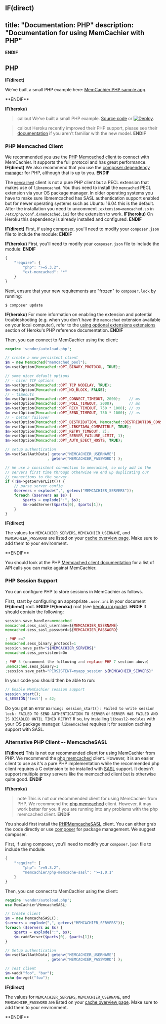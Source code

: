 **IF(direct)**
---
title: "Documentation: PHP"
description: "Documentation for using MemCachier with PHP"
---
**ENDIF**

## PHP

**IF(direct)**
<p class="alert alert-info">
We’ve built a small PHP example here:
<a href="https://github.com/memcachier/examples-php">MemCachier PHP sample app</a>.
</p>
**ENDIF**

**IF(heroku)**
>callout
>We’ve built a small PHP example.
><a class="github-source-code" href="https://github.com/memcachier/examples-php">Source code</a> or
>[![Deploy](https://www.herokucdn.com/deploy/button.png)](https://heroku.com/deploy?template=https://github.com/memcachier/examples-php).

>callout
>Heroku recently improved their PHP support, please see their
>[documentation](https://devcenter.heroku.com/articles/php-support)
>if you aren't familiar with the new model.
**ENDIF**

### PHP Memcached Client

We recommended you use the [PHP Memcached
client](http://www.php.net/manual/en/book.memcached.php) to connect with
MemCachier. It supports the full protocol and has great performance.
**IF(direct)**
We also recommend that you use the [composer dependency
manager](https://getcomposer.org/) for PHP, although that is up to you.
**ENDIF**

The [`memcached`](https://pecl.php.net/package/memcached) client is not a pure PHP client but a PECL extension that
makes use of `libmemcached`. You thus need to install the `memcached` PECL extension via your
OS package manager. In older operating systems you have to make sure libmemcached
has SASL authentication support enabled but for newer operating systems such as
Ubuntu 16.04 this is the default. After the installation you need to uncomment
`;extension=memcached.so` in `/etc/php/conf.d/memcached.ini` for the extension
to work.
**IF(heroku)**
On Heroku this dependency is already installed and configured.
**ENDIF**

**IF(direct)**
First, if using composer, you'll need to modify your `composer.json` file to
include the module:
**ENDIF**

**IF(heroku)**
First, you'll need to modify your `composer.json` file to include the
module:
**ENDIF**

```js
{
    "require": {
        "php": ">=5.3.2",
        "ext-memcached": "*"
    }
}
```

Next, ensure that your new requirements are "frozen" to `composer.lock` by running:

```term
$ composer update
```

**IF(heroku)**
For more information on enabling the extension and potential troubleshooting (e.g. when you don't have the `memcached` extension available on your local computer), refer to the [using optional extensions extensions](/articles/php-support#using-optional-extensions) section of Heroku's PHP reference documentation.
**ENDIF**

Then, you can connect to MemCachier using the client:

```php
require 'vendor/autoload.php';

// create a new persistent client
$m = new Memcached("memcached_pool");
$m->setOption(Memcached::OPT_BINARY_PROTOCOL, TRUE);

// some nicer default options
// - nicer TCP options
$m->setOption(Memcached::OPT_TCP_NODELAY, TRUE);
$m->setOption(Memcached::OPT_NO_BLOCK, FALSE);
// - timeouts
$m->setOption(Memcached::OPT_CONNECT_TIMEOUT, 2000);    // ms
$m->setOption(Memcached::OPT_POLL_TIMEOUT, 2000);       // ms
$m->setOption(Memcached::OPT_RECV_TIMEOUT, 750 * 1000); // us
$m->setOption(Memcached::OPT_SEND_TIMEOUT, 750 * 1000); // us
// - better failover
$m->setOption(Memcached::OPT_DISTRIBUTION, Memcached::DISTRIBUTION_CONSISTENT);
$m->setOption(Memcached::OPT_LIBKETAMA_COMPATIBLE, TRUE);
$m->setOption(Memcached::OPT_RETRY_TIMEOUT, 2);
$m->setOption(Memcached::OPT_SERVER_FAILURE_LIMIT, 1);
$m->setOption(Memcached::OPT_AUTO_EJECT_HOSTS, TRUE);

// setup authentication
$m->setSaslAuthData( getenv("MEMCACHIER_USERNAME")
                   , getenv("MEMCACHIER_PASSWORD") );

// We use a consistent connection to memcached, so only add in the
// servers first time through otherwise we end up duplicating our
// connections to the server.
if (!$m->getServerList()) {
    // parse server config
    $servers = explode(",", getenv("MEMCACHIER_SERVERS"));
    foreach ($servers as $s) {
        $parts = explode(":", $s);
        $m->addServer($parts[0], $parts[1]);
    }
}
```

**IF(direct)**
<p class="alert alert-info">
The values for <code>MEMCACHIER_SERVERS</code>, <code>MEMCACHIER_USERNAME</code>, and
<code>MEMCACHIER_PASSWORD</code> are listed on your
<a href="https://www.memcachier.com/caches">cache overview page</a>. Make sure to add them
to your environment.
</p>
**ENDIF**

You should look at the PHP [Memcached client
documentation](http://www.php.net/manual/en/book.memcached.php) for a list of
API calls you can make against MemCachier.

### PHP Session Support

You can configure PHP to store sessions in MemCachier as follows.

First, start by configuring an appropriate `.user.ini` in your document
**IF(direct)**
root.
**ENDIF**
**IF(heroku)**
root (see [heroku ini
guide](https://devcenter.heroku.com/articles/custom-php-settings#user-ini-files-recommended)).
**ENDIF**
It should contain the following:

```php
session.save_handler=memcached
memcached.sess_sasl_username=${MEMCACHIER_USERNAME}
memcached.sess_sasl_password=${MEMCACHIER_PASSWORD}

; PHP >=7
memcached.sess_binary_protocol=1
session.save_path="${MEMCACHIER_SERVERS}"
memcached.sess_persistent=On

; PHP 5 (uncomment the following and replace PHP 7 section above)
;memcached.sess_binary=1
;session.save_path="PERSISTENT=myapp_session ${MEMCACHIER_SERVERS}"
```

In your code you should then be able to run:

```php
// Enable MemCachier session support
session_start();
$_SESSION['test'] = 42;
```

<p class="alert alert-info">
Do you get an error <code>Warning: session_start(): Failed to write session lock: FAILED TO SEND AUTHENTICATION TO SERVER</code> or <code>SERVER HAS FAILED AND IS DISABLED UNTIL TIMED RETRY</code>? If so, try installing <code>libsasl2-modules</code> with your OS package manager. <code>libmemcached</code> requires it for session caching support with SASL.
</p>

### Alternative PHP Client -- MemcacheSASL

**IF(direct)**
This is not our recommended client for using MemCachier from PHP. We recommend
the [php memcached](#php-memcached-client) client. However, it is an easier
client to use as it's a pure PHP implementation while the recommended php client
requires a C extension to be installed with
[SASL](http://en.wikipedia.org/wiki/Simple_Authentication_and_Security_Layer)
support. It doesn't support multiple proxy servers like the memcached client
but is otherwise quite good.
**ENDIF**

**IF(heroku)**
>note
>This is not our recommended client for using MemCachier from PHP. We
>recommend the [php memcached](#php-memcached-client) client. However, it may work
>better for you if you are running into any problems with the php
>memcached client.
**ENDIF**

You should first install the
[PHPMemcacheSASL](https://github.com/memcachier/PHPMemcacheSASL) client. You
can either grab the code directly or use [composer](https://getcomposer.org/)
for package management. We suggest composer.

First, if using composer, you'll need to modify your `composer.json` file to
include the module:

```js
{
    "require": {
        "php": ">=5.3.2",
        "memcachier/php-memcache-sasl": ">=1.0.1"
    }
}
```

Then, you can connect to MemCachier using the client:

```php
require 'vendor/autoload.php';
use MemCachier\MemcacheSASL;

// Create client
$m = new MemcacheSASL();
$servers = explode(",", getenv("MEMCACHIER_SERVERS"));
foreach ($servers as $s) {
    $parts = explode(":", $s);
    $m->addServer($parts[0], $parts[1]);
}

// Setup authentication
$m->setSaslAuthData( getenv("MEMCACHIER_USERNAME")
                   , getenv("MEMCACHIER_PASSWORD") );

// Test client
$m->add("foo", "bar");
echo $m->get("foo");
```

**IF(direct)**
<p class="alert alert-info">
The values for <code>MEMCACHIER_SERVERS</code>, <code>MEMCACHIER_USERNAME</code>, and
<code>MEMCACHIER_PASSWORD</code> are listed on your
<a href="https://www.memcachier.com/caches">cache overview page</a>. Make sure to add them
to your environment.
</p>
**ENDIF**
